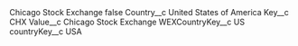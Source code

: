 <?xml version="1.0" encoding="UTF-8"?>
<CustomMetadata xmlns="http://soap.sforce.com/2006/04/metadata" xmlns:xsi="http://www.w3.org/2001/XMLSchema-instance" xmlns:xsd="http://www.w3.org/2001/XMLSchema">
    <label>Chicago Stock Exchange</label>
    <protected>false</protected>
    <values>
        <field>Country__c</field>
        <value xsi:type="xsd:string">United States of America</value>
    </values>
    <values>
        <field>Key__c</field>
        <value xsi:type="xsd:string">CHX</value>
    </values>
    <values>
        <field>Value__c</field>
        <value xsi:type="xsd:string">Chicago Stock Exchange</value>
    </values>
    <values>
        <field>WEXCountryKey__c</field>
        <value xsi:type="xsd:string">US</value>
    </values>
    <values>
        <field>countryKey__c</field>
        <value xsi:type="xsd:string">USA</value>
    </values>
</CustomMetadata>
